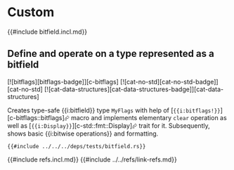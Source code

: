 # Custom

{{#include bitfield.incl.md}}

## Define and operate on a type represented as a bitfield

[![bitflags][bitflags-badge]][c-bitflags]  [![cat-no-std][cat-no-std-badge]][cat-no-std]  [![cat-data-structures][cat-data-structures-badge]][cat-data-structures]

Creates type-safe {{i:bitfield}} type `MyFlags` with help of [`{{i:bitflags!}}`][c-bitflags::bitflags]⮳ macro and implements elementary `clear` operation as well as [`{{i:Display}}`][c-std::fmt::Display]⮳ trait for it. Subsequently, shows basic {{i:bitwise operations}} and formatting.

```rust,editable
{{#include ../../../deps/tests/bitfield.rs}}
```

{{#include refs.incl.md}}
{{#include ../../refs/link-refs.md}}
